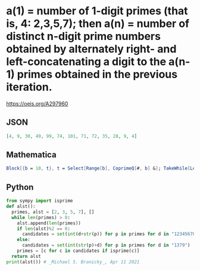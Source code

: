 # a\(1\) \= number of 1\-digit primes \(that is, 4: 2,3,5,7\); then a\(n\) \= number of distinct n\-digit prime numbers obtained by alternately right\- and left\-concatenating a digit to the a\(n\-1\) primes obtained in the previous iteration\.
https://oeis.org/A297960
## JSON
```JSON
[4, 9, 30, 49, 99, 74, 101, 71, 72, 35, 28, 9, 4]
```
## Mathematica
```Mathematica
Block[{b = 10, t}, t = Select[Range[b], CoprimeQ[#, b] &]; TakeWhile[Length /@ Fold[Function[{a, n}, Append[a, If[OddQ[n], Join @@ Map[Function[k, Select[Map[Prepend[k, #] &, Range[9]], PrimeQ@ FromDigits[#, b] &]], Last[a]], Join @@ Map[Function[k, Select[Map[Append[k, #] &, t], PrimeQ@ FromDigits[#, b] &]], Last[a]]]]] @@ {#1, #2} &, {IntegerDigits[Prime@ Range@ PrimePi@b, b]}, Range[2, 16]], # > 0 &]] (* _Michael De Vlieger_, Jan 20 2018 *)
```
## Python
```Python
from sympy import isprime
def alst():
  primes, alst = [2, 3, 5, 7], []
  while len(primes) > 0:
    alst.append(len(primes))
    if len(alst)%2 == 0:
      candidates = set(int(d+str(p)) for p in primes for d in "123456789")
    else:
      candidates = set(int(str(p)+d) for p in primes for d in "1379")
    primes = [c for c in candidates if isprime(c)]
  return alst
print(alst()) # _Michael S. Branicky_, Apr 11 2021
```
